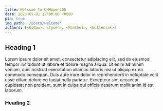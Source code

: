 ```yaml
---
title: Welcome to UHHopenLOS
date: 2023-07-01 12:00:00 +0800
pin: true
img_path: '/posts/welcome'
authors: [<Godau>, <Ipsen>, <Manthei>, <Wollensak>]
---
```


## Heading 1

Lorem ipsum dolor sit amet, consectetur adipiscing elit, sed do eiusmod tempor incididunt ut labore et dolore magna aliqua. Ut enim ad minim veniam, quis nostrud exercitation ullamco laboris nisi ut aliquip ex ea commodo consequat. Duis aute irure dolor in reprehenderit in voluptate velit esse cillum dolore eu fugiat nulla pariatur. Excepteur sint occaecat cupidatat non proident, sunt in culpa qui officia deserunt mollit anim id est laborum.

### Heading 2